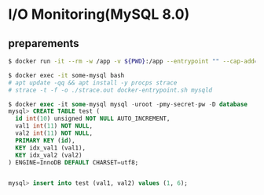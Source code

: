 # I/O Monitoring(MySQL 8.0)

## preparements

```sh
$ docker run -it --rm -w /app -v ${PWD}:/app --entrypoint "" --cap-add=ALL --security-opt="seccomp=unconfined" --name some-mysql -e MYSQL_ROOT_PASSWORD=my-secret-pw -e MYSQL_DATABASE=database -d mysql:8.0 bash
```

```sh
$ docker exec -it some-mysql bash
# apt update -qq && apt install -y procps strace
# strace -t -f -o ./strace.out docker-entrypoint.sh mysqld
```

<!-- # strace -s2048 -f -o ./strace.out docker-entrypoint.sh mysqld -->
<!-- # strace -tt -f -e trace=file,open,close,write -p 1 -->
<!-- # strace -tt -p 1 -->
<!-- # strace -tt -p 1 -e trace=file,close,write -o /tmp/strace.log -->
<!-- # strace -f -p {{ pid }} -o /tmp/strace.log -->

```sql
$ docker exec -it some-mysql mysql -uroot -pmy-secret-pw -D database
mysql> CREATE TABLE test (
  id int(10) unsigned NOT NULL AUTO_INCREMENT,
  val1 int(11) NOT NULL,
  val2 int(11) NOT NULL,
  PRIMARY KEY (id),
  KEY idx_val1 (val1),
  KEY idx_val2 (val2)
) ENGINE=InnoDB DEFAULT CHARSET=utf8;
```

```sh
```


```sql
mysql> insert into test (val1, val2) values (1, 6);
```

```sql
```
